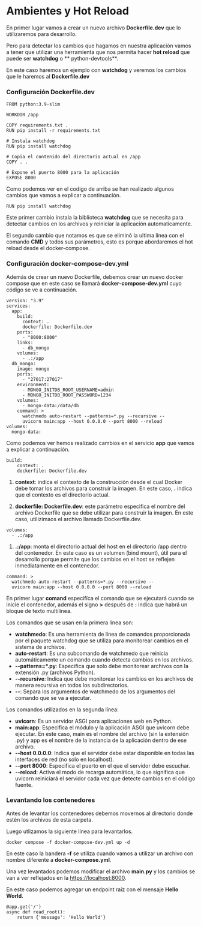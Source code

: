 # Ambientes y Hot Reload

En primer lugar vamos a crear un nuevo archivo **Dockerfile.dev** que lo utilizaremos para desarrollo.

Pero para detectar los cambios que hagamos en nuestra aplicación vamos a tener que utilizar una herramienta que nos permita hacer **hot reload** que puede ser **watchdog** o ** python-devtools**.

En este caso haremos un ejemplo con **watchdog** y veremos los cambios que le haremos al **Dockerfile.dev**

### Configuración Dockerfile.dev
```
FROM python:3.9-slim

WORKDIR /app

COPY requirements.txt .
RUN pip install -r requirements.txt

# Instala watchdog
RUN pip install watchdog

# Copia el contenido del directorio actual en /app
COPY . .

# Expone el puerto 8000 para la aplicación
EXPOSE 8000
```
Como podemos ver en el codigo de arriba se han realizado algunos cambios que vamos a explicar a continuación.

```
RUN pip install watchdog
```
Este primer cambio instala la biblioteca **watchdog** que se necesita para detectar cambios en los archivos y reiniciar la aplicación automaticamente.

El segundo cambio que notamos es que se eliminó la ultima línea con el comando **CMD** y todos sus parámetros, esto es porque abordaremos el hot reload desde el docker-compose.

### Configuración docker-compose-dev.yml

Además de crear un nuevo Dockerfile, debemos crear un nuevo docker compose que en este caso se llamará **docker-compose-dev.yml** cuyo código se ve a continuación.

```
version: "3.9"
services:
  app:
    build:
      context: .
      dockerfile: Dockerfile.dev
    ports:
      - "8000:8000"
    links:
      - db_mongo
    volumes:
      - .:/app
  db_mongo:
    image: mongo
    ports:
      - "27017:27017"
    environment:
      - MONGO_INITDB_ROOT_USERNAME=admin
      - MONGO_INITDB_ROOT_PASSWORD=1234
    volumes:
      - mongo-data:/data/db
    command: >
      watchmedo auto-restart --patterns=*.py --recursive -- 
      uvicorn main:app --host 0.0.0.0 --port 8000 --reload
volumes:
  mongo-data:
```
Como podemos ver hemos realizado cambios en el servicio **app** que vamos a explicar a continuación.

```
build:
    context: .
    dockerfile: Dockerfile.dev
```
1. **context**: indica el contexto de la construcción desde el cual Docker debe tomar los archivos para construir la imagen. En este caso, **.** indica que el contexto es el directorio actual.

2. **dockerfile: Dockerfile.dev**: este parámetro especifica el nombre del archivo Dockerfile que se debe utilizar para construir la imagen. En este caso, utilizimaos el archivo llamado Dockerfile.dev.

```
volumes:
  - .:/app
```
1. **.:/app**: monta el directorio actual del host en el directorio /app dentro del contenedor. En este caso es un volumen (bind mount), útil para el desarrollo porque permite que los cambios en el host se reflejen inmediatamente en el contenedor.

```
command: >
  watchmedo auto-restart --patterns=*.py --recursive -- 
  uvicorn main:app --host 0.0.0.0 --port 8000 --reload
```
En primer lugar **comand** especifíca el comando que se ejecutará cuando se inicie el contenedor, además el signo **>** después de **:** indica que habrá un bloque de texto multilínea.

Los comandos que se usan en la primera línea son:

- **watchmedo**: Es una herramienta de línea de comandos proporcionada por el paquete watchdog que se utiliza para monitorear cambios en el sistema de archivos.
- **auto-restart**: Es una subcomando de watchmedo que reinicia automáticamente un comando cuando detecta cambios en los archivos.
- **--patterns=*.py**: Especifica que solo debe monitorear archivos con la extensión .py (archivos Python).
- **--recursive**: Indica que debe monitorear los cambios en los archivos de manera recursiva en todos los subdirectorios.
- **--**: Separa los argumentos de watchmedo de los argumentos del comando que se va a ejecutar.

Los comandos utilizados en la segunda línea:

- **uvicorn**: Es un servidor ASGI para aplicaciones web en Python.
- **main:app**: Especifica el módulo y la aplicación ASGI que uvicorn debe ejecutar. En este caso, main es el nombre del archivo (sin la extensión .py) y app es el nombre de la instancia de la aplicación dentro de ese archivo.
- **--host 0.0.0.0**: Indica que el servidor debe estar disponible en todas las interfaces de red (no solo en localhost).
- **--port 8000**: Especifica el puerto en el que el servidor debe escuchar.
- **--reload**: Activa el modo de recarga automática, lo que significa que uvicorn reiniciará el servidor cada vez que detecte cambios en el código fuente.

### Levantando los contenedores

Antes de levantar los contenedores debemos movernos al directorio donde estén los archivos de esta carpeta.

Luego utlizamos la siguiente línea para levantarlos.

```
docker compose -f docker-compose-dev.yml up -d
```

En este caso la bandera **-f** se utiliza cuando vamos a utilizar un archivo con nombre diferente a **docker-compose.yml**.

Una vez levantados podemos modificar el archivo **main.py** y los cambios se van a ver reflejados en la [https://localhost:8000](https://localhost:8000). 

En este caso podemos agregar un endpoint raíz con el mensaje **Hello World**.

```
@app.get('/')
async def read_root():
    return {'message': 'Hello World'}
```